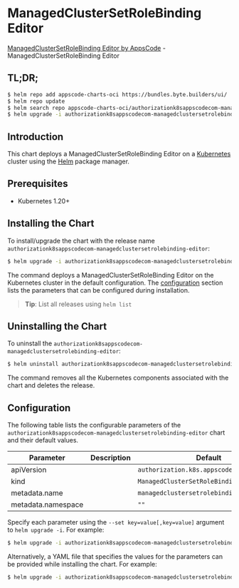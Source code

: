 # ManagedClusterSetRoleBinding Editor

[ManagedClusterSetRoleBinding Editor by AppsCode](https://appscode.com) - ManagedClusterSetRoleBinding Editor

## TL;DR;

```bash
$ helm repo add appscode-charts-oci https://bundles.byte.builders/ui/
$ helm repo update
$ helm search repo appscode-charts-oci/authorizationk8sappscodecom-managedclustersetrolebinding-editor --version=v0.12.0
$ helm upgrade -i authorizationk8sappscodecom-managedclustersetrolebinding-editor appscode-charts-oci/authorizationk8sappscodecom-managedclustersetrolebinding-editor -n default --create-namespace --version=v0.12.0
```

## Introduction

This chart deploys a ManagedClusterSetRoleBinding Editor on a [Kubernetes](http://kubernetes.io) cluster using the [Helm](https://helm.sh) package manager.

## Prerequisites

- Kubernetes 1.20+

## Installing the Chart

To install/upgrade the chart with the release name `authorizationk8sappscodecom-managedclustersetrolebinding-editor`:

```bash
$ helm upgrade -i authorizationk8sappscodecom-managedclustersetrolebinding-editor appscode-charts-oci/authorizationk8sappscodecom-managedclustersetrolebinding-editor -n default --create-namespace --version=v0.12.0
```

The command deploys a ManagedClusterSetRoleBinding Editor on the Kubernetes cluster in the default configuration. The [configuration](#configuration) section lists the parameters that can be configured during installation.

> **Tip**: List all releases using `helm list`

## Uninstalling the Chart

To uninstall the `authorizationk8sappscodecom-managedclustersetrolebinding-editor`:

```bash
$ helm uninstall authorizationk8sappscodecom-managedclustersetrolebinding-editor -n default
```

The command removes all the Kubernetes components associated with the chart and deletes the release.

## Configuration

The following table lists the configurable parameters of the `authorizationk8sappscodecom-managedclustersetrolebinding-editor` chart and their default values.

|     Parameter      | Description |                       Default                        |
|--------------------|-------------|------------------------------------------------------|
| apiVersion         |             | <code>authorization.k8s.appscode.com/v1alpha1</code> |
| kind               |             | <code>ManagedClusterSetRoleBinding</code>            |
| metadata.name      |             | <code>managedclustersetrolebinding</code>            |
| metadata.namespace |             | <code>""</code>                                      |


Specify each parameter using the `--set key=value[,key=value]` argument to `helm upgrade -i`. For example:

```bash
$ helm upgrade -i authorizationk8sappscodecom-managedclustersetrolebinding-editor appscode-charts-oci/authorizationk8sappscodecom-managedclustersetrolebinding-editor -n default --create-namespace --version=v0.12.0 --set apiVersion=authorization.k8s.appscode.com/v1alpha1
```

Alternatively, a YAML file that specifies the values for the parameters can be provided while
installing the chart. For example:

```bash
$ helm upgrade -i authorizationk8sappscodecom-managedclustersetrolebinding-editor appscode-charts-oci/authorizationk8sappscodecom-managedclustersetrolebinding-editor -n default --create-namespace --version=v0.12.0 --values values.yaml
```
